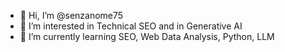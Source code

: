 - 👋 Hi, I’m @senzanome75
- 👀 I’m interested in Technical SEO and in Generative AI
- 🌱 I’m currently learning SEO, Web Data Analysis, Python, LLM

<!---
senzanome75/senzanome75 is a ✨ special ✨ repository because its `README.md` (this file) appears on your GitHub profile.
You can click the Preview link to take a look at your changes.
--->
